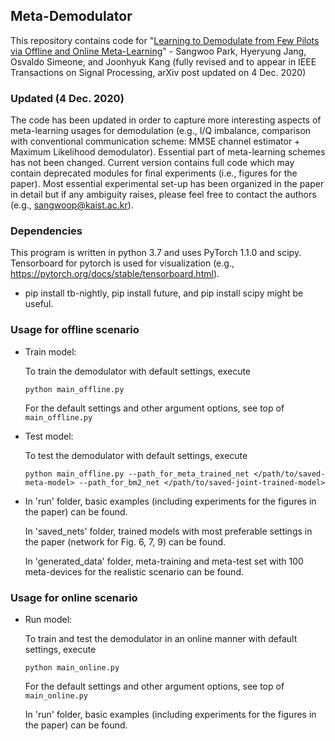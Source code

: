 ## Meta-Demodulator

This repository contains code for "[Learning to Demodulate from Few Pilots via Offline and Online Meta-Learning](https://arxiv.org/abs/1908.09049)" - 
Sangwoo Park, Hyeryung Jang, Osvaldo Simeone, and Joonhyuk Kang (fully revised and to appear in IEEE Transactions on Signal Processing, arXiv post updated on 4 Dec. 2020)

### Updated (4 Dec. 2020) 

The code has been updated in order to capture more interesting aspects of meta-learning usages for demodulation (e.g., I/Q imbalance, comparison with conventional communication scheme: MMSE channel estimator + Maximum Likelihood demodulator). Essential part of meta-learning schemes has not been changed. Current version contains full code which may contain deprecated modules for final experiments (i.e., figures for the paper). Most essential experimental set-up has been organized in the paper in detail but if any ambiguity raises, please feel free to contact the authors (e.g., sangwoop@kaist.ac.kr).

### Dependencies

This program is written in python 3.7 and uses PyTorch 1.1.0 and scipy.
Tensorboard for pytorch is used for visualization (e.g., https://pytorch.org/docs/stable/tensorboard.html).
- pip install tb-nightly, pip install future, and pip install scipy might be useful.

### Usage for offline scenario

- Train model:
    
    To train the demodulator with default settings, execute
    ```
    python main_offline.py
    ```
    For the default settings and other argument options, see top of `main_offline.py`
    
- Test model:
    
    To test the demodulator with default settings, execute
    ```
    python main_offline.py --path_for_meta_trained_net </path/to/saved-meta-model> --path_for_bm2_net </path/to/saved-joint-trained-model> 
    ```
    
-  In 'run' folder, basic examples (including experiments for the figures in the paper) can be found.
    
   In 'saved_nets' folder, trained models with most preferable settings in the paper (network for Fig. 6, 7, 9) can be found.
    
   In 'generated_data' folder, meta-training and meta-test set with 100 meta-devices for the realistic scenario can be found. 


### Usage for online scenario

- Run model:
    
    To train and test the demodulator in an online manner with default settings, execute
    ```
    python main_online.py
    ```
    For the default settings and other argument options, see top of `main_online.py`
    
    In 'run' folder, basic examples (including experiments for the figures in the paper) can be found.
    
